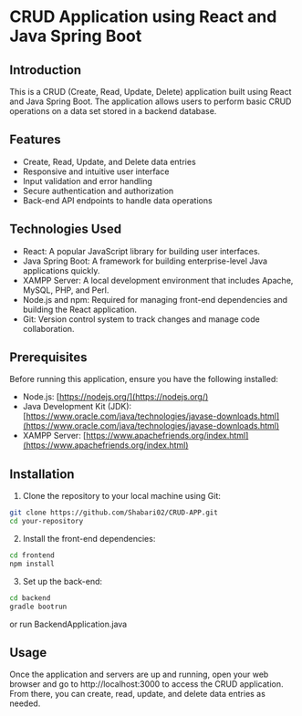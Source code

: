 # CRUD Application using React and Java Spring Boot

## Introduction

This is a CRUD (Create, Read, Update, Delete) application built using React and Java Spring Boot. The application allows users to perform basic CRUD operations on a data set stored in a backend database.

## Features

- Create, Read, Update, and Delete data entries
- Responsive and intuitive user interface
- Input validation and error handling
- Secure authentication and authorization
- Back-end API endpoints to handle data operations

## Technologies Used

- React: A popular JavaScript library for building user interfaces.
- Java Spring Boot: A framework for building enterprise-level Java applications quickly.
- XAMPP Server: A local development environment that includes Apache, MySQL, PHP, and Perl.
- Node.js and npm: Required for managing front-end dependencies and building the React application.
- Git: Version control system to track changes and manage code collaboration.

## Prerequisites

Before running this application, ensure you have the following installed:

- Node.js: [https://nodejs.org/](https://nodejs.org/)
- Java Development Kit (JDK): [https://www.oracle.com/java/technologies/javase-downloads.html](https://www.oracle.com/java/technologies/javase-downloads.html)
- XAMPP Server: [https://www.apachefriends.org/index.html](https://www.apachefriends.org/index.html)

## Installation

1. Clone the repository to your local machine using Git:

```bash
git clone https://github.com/Shabari02/CRUD-APP.git
cd your-repository
```

2. Install the front-end dependencies:
```bash
cd frontend
npm install
```

3. Set up the back-end:
```bash
cd backend
gradle bootrun
```
or
run BackendApplication.java

## Usage
Once the application and servers are up and running, open your web browser and go to http://localhost:3000 to access the CRUD application. From there, you can create, read, update, and delete data entries as needed.

